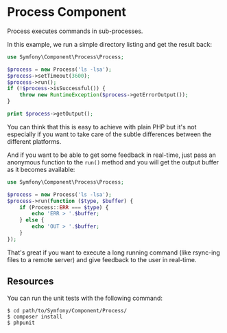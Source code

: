 Process Component
=================

Process executes commands in sub-processes.

In this example, we run a simple directory listing and get the result back:

```php
use Symfony\Component\Process\Process;

$process = new Process('ls -lsa');
$process->setTimeout(3600);
$process->run();
if (!$process->isSuccessful()) {
    throw new RuntimeException($process->getErrorOutput());
}

print $process->getOutput();
```

You can think that this is easy to achieve with plain PHP but it's not especially
if you want to take care of the subtle differences between the different platforms.

And if you want to be able to get some feedback in real-time, just pass an
anonymous function to the ``run()`` method and you will get the output buffer
as it becomes available:

```php
use Symfony\Component\Process\Process;

$process = new Process('ls -lsa');
$process->run(function ($type, $buffer) {
    if (Process::ERR === $type) {
        echo 'ERR > '.$buffer;
    } else {
        echo 'OUT > '.$buffer;
    }
});
```

That's great if you want to execute a long running command (like rsync-ing files to a
remote server) and give feedback to the user in real-time.

Resources
---------

You can run the unit tests with the following command:

    $ cd path/to/Symfony/Component/Process/
    $ composer install
    $ phpunit
